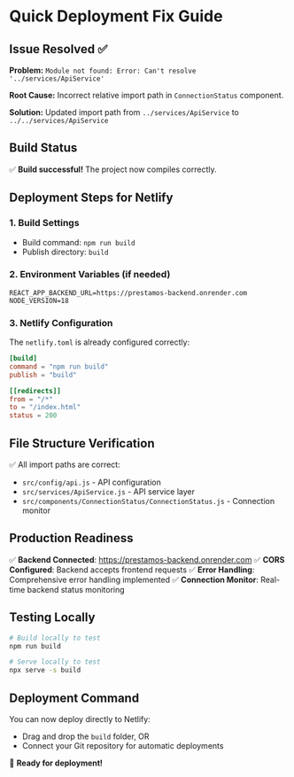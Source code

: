 # Quick Deployment Fix Guide

## Issue Resolved ✅

**Problem:** `Module not found: Error: Can't resolve '../services/ApiService'`

**Root Cause:** Incorrect relative import path in `ConnectionStatus` component.

**Solution:** Updated import path from `../services/ApiService` to `../../services/ApiService`

## Build Status

✅ **Build successful!** The project now compiles correctly.

## Deployment Steps for Netlify

### 1. **Build Settings**
- Build command: `npm run build`
- Publish directory: `build`

### 2. **Environment Variables** (if needed)
```
REACT_APP_BACKEND_URL=https://prestamos-backend.onrender.com
NODE_VERSION=18
```

### 3. **Netlify Configuration**
The `netlify.toml` is already configured correctly:
```toml
[build]
command = "npm run build"
publish = "build"

[[redirects]]
from = "/*"
to = "/index.html"
status = 200
```

## File Structure Verification

✅ All import paths are correct:
- `src/config/api.js` - API configuration
- `src/services/ApiService.js` - API service layer
- `src/components/ConnectionStatus/ConnectionStatus.js` - Connection monitor

## Production Readiness

✅ **Backend Connected**: https://prestamos-backend.onrender.com
✅ **CORS Configured**: Backend accepts frontend requests
✅ **Error Handling**: Comprehensive error handling implemented
✅ **Connection Monitor**: Real-time backend status monitoring

## Testing Locally

```bash
# Build locally to test
npm run build

# Serve locally to test
npx serve -s build
```

## Deployment Command

You can now deploy directly to Netlify:
- Drag and drop the `build` folder, OR
- Connect your Git repository for automatic deployments

🚀 **Ready for deployment!**
